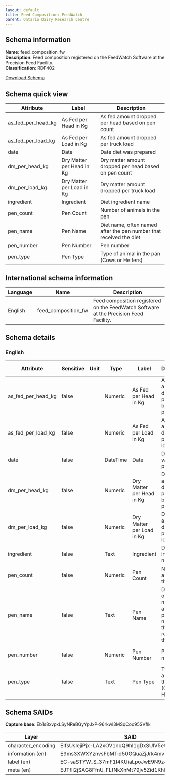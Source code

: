 ```yaml
---
layout: default  
title: Feed Composition: FeedWatch  
parent: Ontario Dairy Research Centre
---
```


## Schema information

**Name**: feed_composition_fw  
**Description**: Feed composition registered on the FeedWatch Software at the Precision Feed Facility.  
**Classification**: RDF402  

[Download Schema](Schema_Feed_Composition_FeedWatch.zip)

## Schema quick view

| Attribute | Label | Description |
| --- | --- | --- |
| as_fed_per_head_kg | As Fed per Head in Kg | As fed amount dropped per head based on pen count |
| as_fed_per_load_kg | As Fed per Load in Kg | As fed amount dropped per truck load |
| date | Date | Date diet was prepared |
| dm_per_head_kg | Dry Matter per Head in Kg | Dry matter amount dropped per head based on pen count |
| dm_per_load_kg | Dry Matter per Load in Kg | Dry matter amount dropped per truck load |
| ingredient | Ingredient | Diet ingredient name |
| pen_count | Pen Count | Number of animals in the pen |
| pen_name | Pen Name | Diet name, often named after the pen number that received the diet |
| pen_number | Pen Number | Pen number |
| pen_type | Pen Type | Type of animal in the pan (Cows or Heifers) |

## International schema information

| Language | Name | Description |
| --- | --- | --- |
| English | feed_composition_fw | Feed composition registered on the FeedWatch Software at the Precision Feed Facility. |

## Schema details

### English

| Attribute | Sensitive | Unit | Type | Label | Description | List | Character encoding |
| --- | --- | --- | --- | --- | --- | --- | --- |
| as_fed_per_head_kg | false |  | Numeric | As Fed per Head in Kg | As fed amount dropped per head based on pen count | Not a list | utf-8 |
| as_fed_per_load_kg | false |  | Numeric | As Fed per Load in Kg | As fed amount dropped per truck load | Not a list | utf-8 |
| date | false |  | DateTime | Date | Date diet was prepared | Not a list | utf-8 |
| dm_per_head_kg | false |  | Numeric | Dry Matter per Head in Kg | Dry matter amount dropped per head based on pen count | Not a list | utf-8 |
| dm_per_load_kg | false |  | Numeric | Dry Matter per Load in Kg | Dry matter amount dropped per truck load | Not a list | utf-8 |
| ingredient | false |  | Text | Ingredient | Diet ingredient name | Not a list | utf-8 |
| pen_count | false |  | Numeric | Pen Count | Number of animals in the pen | Not a list | utf-8 |
| pen_name | false |  | Text | Pen Name | Diet name, often named after the pen number that received the diet | Not a list | utf-8 |
| pen_number | false |  | Numeric | Pen Number | Pen number | Not a list | utf-8 |
| pen_type | false |  | Text | Pen Type | Type of animal in the pan (Cows or Heifers) | Not a list | utf-8 |

## Schema SAIDs

**Capture base**: Eb1s8xvpxLSyNReBGyYpJxP-96rkwl3MSqCoo95SVflk

| Layer | SAID |
| --- | --- |
| character_encoding | EIfsUsIejiPjx-LA2xOV1nqQ9hl1gDxSUlV5e9XWfbOM |
| information (en) | E9ms3XWXYznvsFbMTid50GQuaZjJrk4mvnB0pFY4gG2A |
| label (en) | EC-saSTYW_S_37mF1I4KUiaLpoJwE9N9z4N9FEBFsyBw |
| meta (en) | EJTfli2jSAG8FfnU_FLfNkXhMt79jv5Zid1KhKfEBPa8 |
